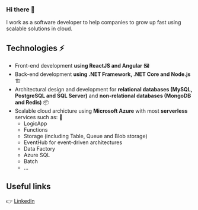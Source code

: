 ### Hi there 👋

I work as a software developer to help companies to grow up fast using scalable solutions in cloud.

## Technologies ⚡
- Front-end development **using ReactJS and Angular** 🖼
- Back-end development **using .NET Framework, .NET Core and Node.js** 🏗
- Architectural design and development for **relational databases (MySQL, PostgreSQL and SQL Server)** and **non-relational databases (MongoDB and Redis)** 📦
- Scalable cloud archicture using **Microsoft Azure** with most **serverless** services such as: 🚀
  - LogicApp
  - Functions
  - Storage (including Table, Queue and Blob storage)
  - EventHub for event-driven architectures
  - Data Factory
  - Azure SQL
  - Batch
  - ...
## Useful links
👉 [LinkedIn](https://www.linkedin.com/in/darnley-costa)
